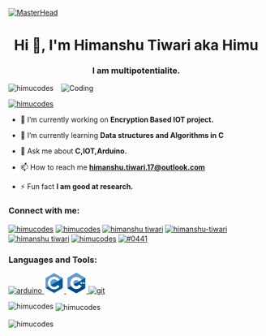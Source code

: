 [![MasterHead](https://cdn.dribbble.com/users/1059583/screenshots/4171367/coding-freak.gif)](github.com/HimuCodes)
<h1 align="center">Hi 👋, I'm Himanshu Tiwari aka Himu</h1>
<h3 align="center">I am multipotentialite.</h3>

<img align="right" alt="Coding" width="400" src="https://miro.medium.com/max/2560/1*-KlOGKrl0EJsPWncAZ6FiQ.gif" />


<p align="left"> <img src="https://komarev.com/ghpvc/?username=himucodes&label=Profile%20views&color=0e75b6&style=flat" alt="himucodes" /> </p>

<p align="left"> <a href="https://github.com/ryo-ma/github-profile-trophy"><img src="https://github-profile-trophy.vercel.app/?username=himucodes" alt="himucodes" /></a> </p>

- 🔭 I’m currently working on **Encryption Based IOT project.**

- 🌱 I’m currently learning **Data structures and Algorithms in C**

- 💬 Ask me about **C,IOT,Arduino.**

- 📫 How to reach me **himanshu.tiwari.17@outlook.com**

- ⚡ Fun fact **I am good at research.**

<h3 align="left">Connect with me:</h3>
<p align="left">
<a href="https://dev.to/himucodes" target="blank"><img align="center" src="https://raw.githubusercontent.com/rahuldkjain/github-profile-readme-generator/master/src/images/icons/Social/devto.svg" alt="himucodes" height="30" width="40" /></a>
<a href="https://twitter.com/Himucodes" target="blank"><img align="center" src="https://raw.githubusercontent.com/rahuldkjain/github-profile-readme-generator/master/src/images/icons/Social/twitter.svg" alt="himucodes" height="30" width="40" /></a>
<a href="https://www.linkedin.com/in/himanshu-tiwari-374b81271/" target="blank"><img align="center" src="https://raw.githubusercontent.com/rahuldkjain/github-profile-readme-generator/master/src/images/icons/Social/linked-in-alt.svg" alt="himanshu tiwari" height="30" width="40" /></a>
<a href="https://www.youtube.com/channel/Himanshu-Tiwari" target="blank"><img align="center" src="https://raw.githubusercontent.com/rahuldkjain/github-profile-readme-generator/master/src/images/icons/Social/youtube.svg" alt="himanshu-tiwari" height="30" width="40" /></a>
<a href="https://www.hackerrank.com/himanshu tiwari" target="blank"><img align="center" src="https://raw.githubusercontent.com/rahuldkjain/github-profile-readme-generator/master/src/images/icons/Social/hackerrank.svg" alt="himanshu tiwari" height="30" width="40" /></a>
<a href="https://www.leetcode.com/HimuCodes" target="blank"><img align="center" src="https://raw.githubusercontent.com/rahuldkjain/github-profile-readme-generator/master/src/images/icons/Social/leet-code.svg" alt="himucodes" height="30" width="40" /></a>
<a href="https://discord.gg/#0441" target="blank"><img align="center" src="https://raw.githubusercontent.com/rahuldkjain/github-profile-readme-generator/master/src/images/icons/Social/discord.svg" alt="#0441" height="30" width="40" /></a>
</p>

<h3 align="left">Languages and Tools:</h3>
<p align="left"> <a href="https://www.arduino.cc/" target="_blank" rel="noreferrer"> <img src="https://cdn.worldvectorlogo.com/logos/arduino-1.svg" alt="arduino" width="40" height="40"/> </a> <a href="https://www.cprogramming.com/" target="_blank" rel="noreferrer"> <img src="https://raw.githubusercontent.com/devicons/devicon/master/icons/c/c-original.svg" alt="c" width="40" height="40"/> </a> <a href="https://www.w3schools.com/cpp/" target="_blank" rel="noreferrer"> <img src="https://raw.githubusercontent.com/devicons/devicon/master/icons/cplusplus/cplusplus-original.svg" alt="cplusplus" width="40" height="40"/> </a> <a href="https://git-scm.com/" target="_blank" rel="noreferrer"> <img src="https://www.vectorlogo.zone/logos/git-scm/git-scm-icon.svg" alt="git" width="40" height="40"/> </a> </p>

<p><img align="left" src="https://github-readme-stats.vercel.app/api/top-langs?username=himucodes&show_icons=true&locale=en&layout=compact" alt="himucodes" /></p>

<p>&nbsp;<img align="center" src="https://github-readme-stats.vercel.app/api?username=himucodes&show_icons=true&locale=en" alt="himucodes" /></p>

<p><img align="center" src="https://github-readme-streak-stats.herokuapp.com/?user=himucodes&" alt="himucodes" /></p>

